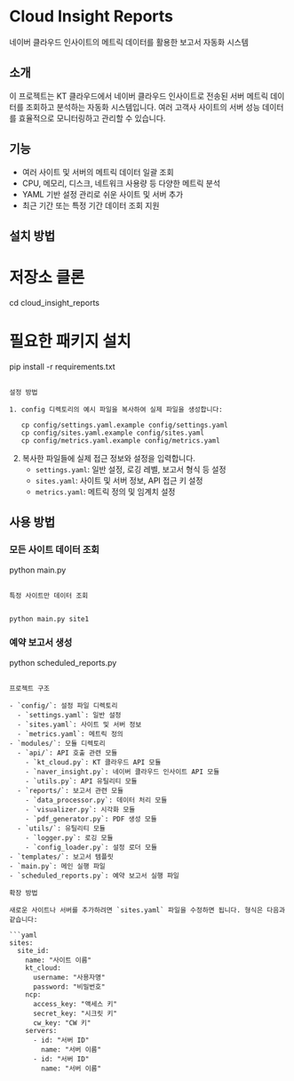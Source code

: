 # Cloud Insight Reports

네이버 클라우드 인사이트의 메트릭 데이터를 활용한 보고서 자동화 시스템

## 소개

이 프로젝트는 KT 클라우드에서 네이버 클라우드 인사이트로 전송된 서버 메트릭 데이터를 조회하고 분석하는 자동화 시스템입니다. 여러 고객사 사이트의 서버 성능 데이터를 효율적으로 모니터링하고 관리할 수 있습니다.

## 기능

- 여러 사이트 및 서버의 메트릭 데이터 일괄 조회
- CPU, 메모리, 디스크, 네트워크 사용량 등 다양한 메트릭 분석
- YAML 기반 설정 관리로 쉬운 사이트 및 서버 추가
- 최근 기간 또는 특정 기간 데이터 조회 지원

## 설치 방법


# 저장소 클론

cd cloud_insight_reports

# 필요한 패키지 설치
pip install -r requirements.txt
```

설정 방법

1. config 디렉토리의 예시 파일을 복사하여 실제 파일을 생성합니다:
   
   cp config/settings.yaml.example config/settings.yaml
   cp config/sites.yaml.example config/sites.yaml
   cp config/metrics.yaml.example config/metrics.yaml
   ```

2. 복사한 파일들에 실제 접근 정보와 설정을 입력합니다.
   - `settings.yaml`: 일반 설정, 로깅 레벨, 보고서 형식 등 설정
   - `sites.yaml`: 사이트 및 서버 정보, API 접근 키 설정
   - `metrics.yaml`: 메트릭 정의 및 임계치 설정

## 사용 방법

### 모든 사이트 데이터 조회


python main.py
```

특정 사이트만 데이터 조회


python main.py site1
```

### 예약 보고서 생성


python scheduled_reports.py
```

프로젝트 구조

- `config/`: 설정 파일 디렉토리
  - `settings.yaml`: 일반 설정
  - `sites.yaml`: 사이트 및 서버 정보
  - `metrics.yaml`: 메트릭 정의
- `modules/`: 모듈 디렉토리
  - `api/`: API 호출 관련 모듈
    - `kt_cloud.py`: KT 클라우드 API 모듈
    - `naver_insight.py`: 네이버 클라우드 인사이트 API 모듈
    - `utils.py`: API 유틸리티 모듈
  - `reports/`: 보고서 관련 모듈
    - `data_processor.py`: 데이터 처리 모듈
    - `visualizer.py`: 시각화 모듈
    - `pdf_generator.py`: PDF 생성 모듈
  - `utils/`: 유틸리티 모듈
    - `logger.py`: 로깅 모듈
    - `config_loader.py`: 설정 로더 모듈
- `templates/`: 보고서 템플릿
- `main.py`: 메인 실행 파일
- `scheduled_reports.py`: 예약 보고서 실행 파일

확장 방법

새로운 사이트나 서버를 추가하려면 `sites.yaml` 파일을 수정하면 됩니다. 형식은 다음과 같습니다:

```yaml
sites:
  site_id:
    name: "사이트 이름"
    kt_cloud:
      username: "사용자명"
      password: "비밀번호"
    ncp:
      access_key: "액세스 키"
      secret_key: "시크릿 키"
      cw_key: "CW 키"
    servers:
      - id: "서버 ID"
        name: "서버 이름"
      - id: "서버 ID"
        name: "서버 이름"
```

